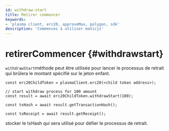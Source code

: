 ```yaml
---
id: withdraw-start
title: Retirer commencer
keywords:
- 'plasma client, erc20, approveMax, polygon, sdk'
description: 'Commencez à utiliser maticjs'
---
```


# retirerCommencer {#withdrawstart}

`withdrawStart`méthode peut être utilisée pour lancer le processus de retrait qui brûlera le montant spécifié sur le jeton enfant.

```
const erc20ChildToken = plasmaClient.erc20(<child token address>);

// start withdraw process for 100 amount
const result = await erc20ChildToken.withdrawStart(100);

const txHash = await result.getTransactionHash();

const txReceipt = await result.getReceipt();

```

stocker le txHash qui sera utilisé pour défier le processus de retrait.
